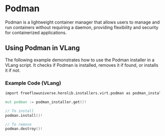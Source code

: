 # Podman

Podman is a lightweight container manager that allows users to manage and run containers without requiring a daemon, providing flexibility and security for containerized applications.

## Using Podman in VLang

The following example demonstrates how to use the Podman installer in a VLang script. It checks if Podman is installed, removes it if found, or installs it if not.

### Example Code (VLang)
```v
import freeflowuniverse.herolib.installers.virt.podman as podman_installer

mut podman := podman_installer.get()!

// To install
podman.install()!

// To remove
podman.destroy()!
```
